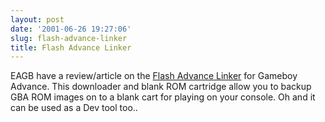 ```yaml
---
layout: post
date: '2001-06-26 19:27:06'
slug: flash-advance-linker
title: Flash Advance Linker
---
```


EAGB have a review/article on the [Flash Advance Linker](http://www.eagb.net/advance/hr13.html) for Gameboy Advance. This downloader and blank ROM cartridge allow you to backup GBA ROM images on to a blank cart for playing on your console.
Oh and it can be used as a Dev tool too..